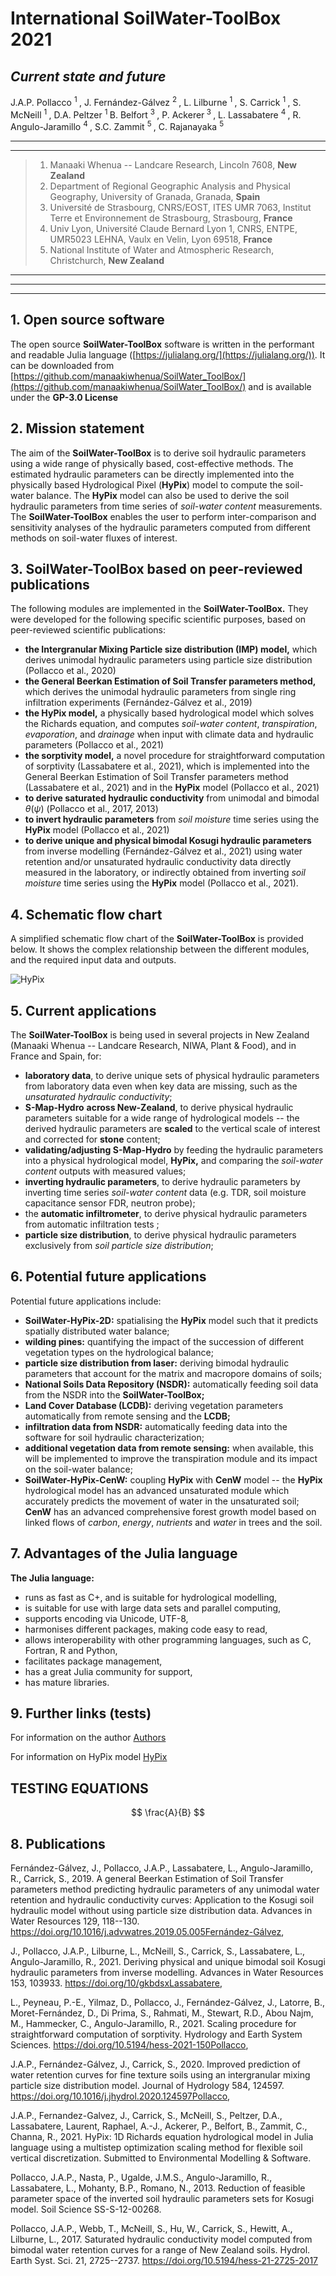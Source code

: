 # International SoilWater-ToolBox 2021

## *Current state and future*



J.A.P. Pollacco <sup> 1 </sup>, J. Fernández-Gálvez  <sup> 2 </sup>, L. Lilburne <sup> 1  </sup>, S. Carrick  <sup> 1  </sup>, S. McNeill  <sup> 1  </sup>, D.A. Peltzer <sup> 1  </sup> B. Belfort <sup> 3  </sup>, P. Ackerer<sup> 3  </sup>, L. Lassabatere <sup> 4  </sup>, R. Angulo-Jaramillo <sup> 4  </sup>, S.C. Zammit <sup> 5  </sup>, C. Rajanayaka <sup> 5  </sup>


---
---

> 1. Manaaki Whenua -- Landcare Research, Lincoln 7608, **New Zealand**
> 2. Department of Regional Geographic Analysis and Physical Geography, University of Granada, Granada, **Spain**
> 3. Université de Strasbourg, CNRS/EOST, ITES UMR 7063, Institut Terre et Environnement de Strasbourg, Strasbourg, **France**
> 4. Univ Lyon, Université Claude Bernard Lyon 1, CNRS, ENTPE, UMR5023 LEHNA, Vaulx en Velin, Lyon 69518, **France**
> 5. National Institute of Water and Atmospheric Research, Christchurch, **New Zealand**

---
---
---

## 1. Open source software

The open source **SoilWater-ToolBox** software is written in the performant and readable Julia language ([https://julialang.org/](https://julialang.org/)). It can be downloaded from [https://github.com/manaakiwhenua/SoilWater_ToolBox/](https://github.com/manaakiwhenua/SoilWater_ToolBox/) and is available under the **GP-3.0 License**

## 2. Mission statement

The aim of the **SoilWater-ToolBox** is to derive soil hydraulic parameters using a wide range of physically based, cost-effective methods. The estimated hydraulic parameters can be directly implemented into the physically based Hydrological Pixel (**HyPix**) model to compute the soil-water balance. The **HyPix** model can also be used to derive the soil hydraulic parameters from time series of *soil-water content* measurements. The **SoilWater-ToolBox** enables the user to perform inter-comparison and sensitivity analyses of the hydraulic parameters computed from different methods on soil-water fluxes of interest.

## 3.  SoilWater-ToolBox based on peer-reviewed publications

The following modules are implemented in the **SoilWater-ToolBox.** They were developed for the following specific scientific purposes, based on peer-reviewed scientific publications:

- **the Intergranular Mixing Particle size distribution (IMP) model,** which derives unimodal hydraulic parameters using particle size distribution (Pollacco et al., 2020)
- **the General Beerkan Estimation of Soil Transfer parameters method,** which derives the unimodal hydraulic parameters from single ring infiltration experiments (Fernández-Gálvez et al., 2019)
- **the HyPix model,** a physically based hydrological model which solves the Richards equation, and computes *soil-water content*, *transpiration*, *evaporation*, and *drainage* when input with climate data and hydraulic parameters (Pollacco et al., 2021)
- **the sorptivity model,** a novel procedure for straightforward computation of sorptivity (Lassabatere et al., 2021), which is implemented into the General Beerkan Estimation of Soil Transfer parameters method (Lassabatere et al., 2021) and in the **HyPix** model (Pollacco et al., 2021)
- **to derive saturated hydraulic conductivity** from unimodal and bimodal *θ*(*ψ*) (Pollacco et al., 2017, 2013)
- **to invert hydraulic parameters** from *soil moisture* time series using the **HyPix** model (Pollacco et al., 2021)
- **to derive unique and physical bimodal Kosugi hydraulic parameters** from inverse modelling (Fernández-Gálvez et al., 2021) using water retention and/or unsaturated hydraulic conductivity data directly measured in the laboratory, or indirectly obtained from inverting *soil moisture* time series using the **HyPix** model (Pollacco et al., 2021).

## 4.  Schematic flow chart

A simplified schematic flow chart of the **SoilWater-ToolBox** is provided below. It shows the complex relationship between the different modules, and the required input data and outputs.

![HyPix](https://manaakiwhenua.github.io/SoilWater_ToolBox/FIGURE/SoilWater-ToolBox-FlowChart.bmp "SoilWater-ToolBox Flowchart")


## 5.  Current applications

The **SoilWater-ToolBox** is being used in several projects in New Zealand (Manaaki Whenua -- Landcare Research, NIWA, Plant & Food), and in France and Spain, for:

- **laboratory data**, to derive unique sets of physical hydraulic parameters from laboratory data even when key data are missing, such as the *unsaturated hydraulic conductivity*;
- **S-Map-Hydro** **across New-Zealand**, to derive physical hydraulic parameters suitable for a wide range of hydrological models -- the derived hydraulic parameters are **scaled** to the vertical scale of interest and corrected for **stone** content;
- **validating/adjusting S-Map-Hydro** by feeding the hydraulic parameters into a physical hydrological model, **HyPix,** and comparing the *soil-water content* outputs with measured values;
- **inverting hydraulic parameters**, to derive hydraulic parameters by inverting time series *soil-water content* data (e.g. TDR, soil moisture capacitance sensor FDR, neutron probe);
- the **automatic infiltrometer**, to derive physical hydraulic parameters from automatic infiltration tests ;
- **particle size distribution**, to derive physical hydraulic parameters exclusively from *soil particle size distribution*;

## 6.  Potential future applications

Potential future applications include:

- **SoilWater-HyPix-2D:** spatialising the **HyPix** model such that it predicts spatially distributed water balance;
- **wilding pines:** quantifying the impact of the succession of different vegetation types on the hydrological balance;
- **particle size distribution from laser:** deriving bimodal hydraulic parameters that account for the matrix and macropore domains of soils;
- **National Soils Data Repository (NSDR):** automatically feeding soil data from the NSDR into the **SoilWater-ToolBox;**
- **Land Cover Database (LCDB):** deriving vegetation parameters automatically from remote sensing and the **LCDB;**
- **infiltration data from NSDR:** automatically feeding data into the software for soil hydraulic characterization;
- **additional vegetation data from remote sensing:** when available, this will be implemented to improve the transpiration module and its impact on the soil-water balance;
- **SoilWater-HyPix-CenW:** coupling **HyPix** with **CenW** model -- the **HyPix** hydrological model has an advanced unsaturated module which accurately predicts the movement of water in the unsaturated soil; **CenW** has an advanced comprehensive forest growth model based on linked flows of *carbon*, *energy*, *nutrients* and *water* in trees and the soil.

## 7.  Advantages of the Julia language

**The Julia language:**

- runs as fast as C+, and is suitable for hydrological modelling,
- is suitable for use with large data sets and parallel computing,
- supports encoding via Unicode, UTF-8,
- harmonises different packages, making code easy to read,
- allows interoperability with other programming languages, such as C, Fortran, R and Python,
- facilitates package management,
- has a great Julia community for support,
- has mature libraries.

## 9. Further links (tests)

For information on the author [Authors](https://manaakiwhenua.github.io/SoilWater_ToolBox/Authors)

For information on HyPix model [HyPix](https://manaakiwhenua.github.io/SoilWater_ToolBox/HYPIX/HyPix_Introducing)


## TESTING EQUATIONS
$$
\frac{A}{B}
$$


## 8.  Publications

Fernández-Gálvez, J., Pollacco, J.A.P., Lassabatere, L., Angulo-Jaramillo, R., Carrick, S., 2019. A general Beerkan Estimation of Soil Transfer parameters method predicting hydraulic parameters of any unimodal water retention and hydraulic conductivity curves: Application to the Kosugi soil hydraulic model without using particle size distribution data. Advances in Water Resources 129, 118--130. https://doi.org/10.1016/j.advwatres.2019.05.005Fernández-Gálvez,

J., Pollacco, J.A.P., Lilburne, L., McNeill, S., Carrick, S., Lassabatere, L., Angulo-Jaramillo, R., 2021. Deriving physical and unique bimodal soil Kosugi hydraulic parameters from inverse modelling. Advances in Water Resources 153, 103933. https://doi.org/10/gkbdsxLassabatere,

L., Peyneau, P.-E., Yilmaz, D., Pollacco, J., Fernández-Gálvez, J., Latorre, B., Moret-Fernández, D., Di Prima, S., Rahmati, M., Stewart, R.D., Abou Najm, M., Hammecker, C., Angulo-Jaramillo, R., 2021. Scaling procedure for straightforward computation of sorptivity. Hydrology and Earth System Sciences. https://doi.org/10.5194/hess-2021-150Pollacco,

J.A.P., Fernández-Gálvez, J., Carrick, S., 2020. Improved prediction of water retention curves for fine texture soils using an intergranular mixing particle size distribution model. Journal of Hydrology 584, 124597. https://doi.org/10.1016/j.jhydrol.2020.124597Pollacco,

J.A.P., Fernandez-Galvez, J., Carrick, S., McNeill, S., Peltzer, D.A., Lassabatere, Laurent, Raphael, A.-J., Ackerer, P., Belfort, B., Zammit, C., Channa, R., 2021. HyPix: 1D Richards equation hydrological model in Julia language using a multistep optimization scaling method for flexible soil vertical discretization. Submitted to Environmental Modelling & Software.

Pollacco, J.A.P., Nasta, P., Ugalde, J.M.S., Angulo-Jaramillo, R., Lassabatere, L., Mohanty, B.P., Romano, N., 2013. Reduction of feasible parameter space of the inverted soil hydraulic parameters sets for Kosugi model. Soil Science SS-S-12-00268.

Pollacco, J.A.P., Webb, T., McNeill, S., Hu, W., Carrick, S., Hewitt, A., Lilburne, L., 2017. Saturated hydraulic conductivity model computed from bimodal water retention curves for a range of New Zealand soils. Hydrol. Earth Syst. Sci. 21, 2725--2737. https://doi.org/10.5194/hess-21-2725-2017
